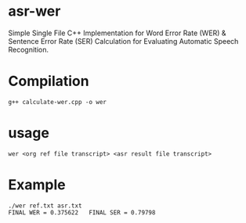 # asr-wer
Simple Single File C++ Implementation for Word Error Rate (WER) & Sentence Error Rate (SER) 
Calculation for Evaluating Automatic Speech Recognition.

# Compilation
```g++ calculate-wer.cpp -o wer```

# usage
```wer <org ref file transcript> <asr result file transcript>```
  
# Example

```
./wer ref.txt asr.txt
FINAL WER = 0.375622   FINAL SER = 0.79798
```
